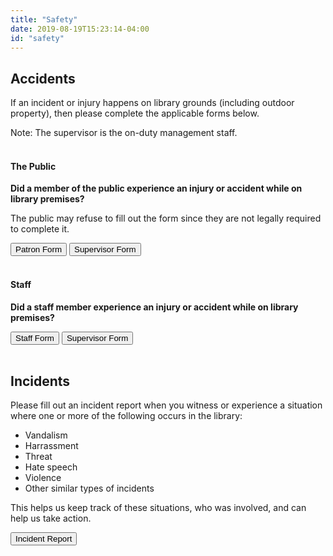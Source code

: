 ```yaml
---
title: "Safety"
date: 2019-08-19T15:23:14-04:00
id: "safety"
---
```


## Accidents

If an incident or injury happens on library grounds (including outdoor property), then please complete the applicable forms below.

Note: The supervisor is the on-duty management staff.  
 &nbsp;  


#### The Public

**Did a member of the public experience an injury or accident while on library premises?**

The public may refuse to fill out the form since they are not legally required to complete it. 

<a href="/docs/2021-Non-Employee Accident.pdf" download="2021-Non-Employee Accident.pdf" class=""><button class="btn btn-template-main">Patron Form</button></a>
<a href="/docs/Supervisors Incident Report_Form Fill.pdf" download="Supervisors Incident Report_Form Fill.pdf" class=""><button class="btn btn-template-main">Supervisor Form</button></a>  
 &nbsp;  
 
 #### Staff

**Did a staff member experience an injury or accident while on library premises?**

<a href="/docs/Employee Notice of Incident 1-2009.pdf" download="Employee Notice of Incident 1-2009.pdf" class=""><button class="btn btn-template-main">Staff Form</button></a>
<a href="/docs/Supervisors Incident Report_Form Fill.pdf" download="Supervisors Incident Report_Form Fill.pdf" class=""><button class="btn btn-template-main">Supervisor Form</button></a>  
 &nbsp;  

## Incidents

Please fill out an incident report when you witness or experience a situation where one or more of the following occurs in the library: 

* Vandalism
* Harrassment
* Threat
* Hate speech
* Violence
* Other similar types of incidents

This helps us keep track of these situations, who was involved, and can help us take action. 

<a href="https://docs.google.com/forms/d/e/1FAIpQLSd4i5y2WflNuTr1E1JO8yw3nqiDTwlWpl-Nvs1tFvqhuioY5g/viewform" target="_blank"><button class="btn btn-template-main">Incident Report</button></a>  
 &nbsp;  